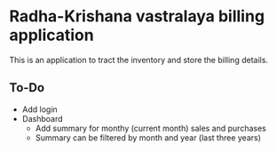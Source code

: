 # Radha-Krishana vastralaya billing application

This is an application to tract the inventory and store the billing details.

## To-Do

- Add login
- Dashboard
  - Add summary for monthy (current month) sales and purchases
  - Summary can be filtered by month and year (last three years)
